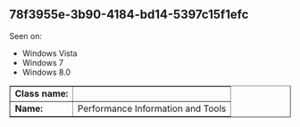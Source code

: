## 78f3955e-3b90-4184-bd14-5397c15f1efc

Seen on:
* Windows Vista
* Windows 7
* Windows 8.0

<table border="1" class="docutils">
  <tbody>
    <tr>
      <td><b>Class name:</b></td>
      <td>&nbsp;</td>
    </tr>
    <tr>
      <td><b>Name:</b></td>
      <td>Performance Information and Tools</td>
    </tr>
  </tbody>
</table>

